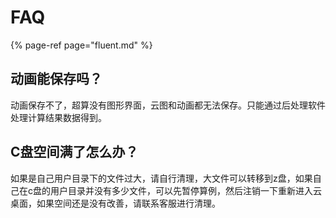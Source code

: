 # FAQ

{% page-ref page="fluent.md" %}

## 动画能保存吗？

动画保存不了，超算没有图形界面，云图和动画都无法保存。只能通过后处理软件处理计算结果数据得到。

## C盘空间满了怎么办？

如果是自己用户目录下的文件过大，请自行清理，大文件可以转移到z盘，如果自己在c盘的用户目录并没有多少文件，可以先暂停算例，然后注销一下重新进入云桌面，如果空间还是没有改善，请联系客服进行清理。

